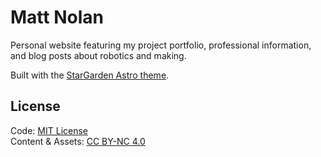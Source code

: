 # Matt Nolan

Personal website featuring my project portfolio, professional information, and blog posts about robotics and making.

Built with the [StarGarden Astro theme](https://github.com/sustanza/stargarden).

## License

Code: [MIT License](LICENSE)  
Content & Assets: [CC BY-NC 4.0](https://creativecommons.org/licenses/by-nc/4.0/)